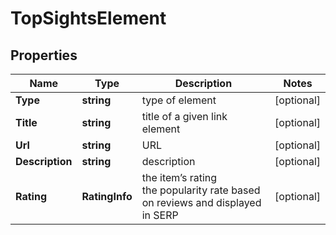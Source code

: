 # TopSightsElement


## Properties

| Name | Type | Description | Notes |
|------------ | ------------- | ------------- | -------------|
**Type** | **string** | type of element |[optional]|
**Title** | **string** | title of a given link element |[optional]|
**Url** | **string** | URL |[optional]|
**Description** | **string** | description |[optional]|
**Rating** | **RatingInfo** | the item’s rating <br>the popularity rate based on reviews and displayed in SERP |[optional]|